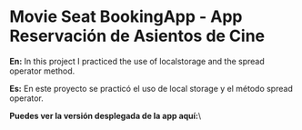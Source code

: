 # Movie Seat BookingApp - App Reservación de Asientos de Cine
**En:** In this project I practiced the use of localstorage and the spread operator method.

**Es:** En este proyecto se practicó el uso de local storage y el método spread operator.

**Puedes ver la versión desplegada de la app aquí:**\
